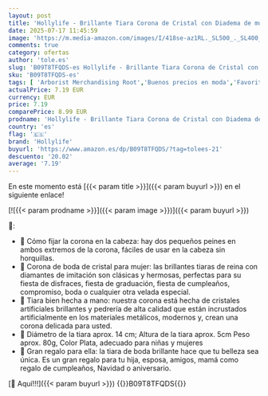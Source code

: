 ```yaml
---
layout: post
title: 'Hollylife - Brillante Tiara Corona de Cristal con Diadema de mujer con peine Vestir Accesorios Diamantes de Navidad de imitación Nupcial Proms de Boda Desfiles Princesas Fiesta de cumpleaños Regalo para niñas'
date: 2025-07-17 11:45:59
image: 'https://m.media-amazon.com/images/I/418se-az1RL._SL500_._SL400_.jpg'
comments: true
category: ofertas
author: 'tole.es'
slug: 'B09T8TFQDS-es Hollylife - Brillante Tiara Corona de Cristal con Diadema...'
sku: 'B09T8TFQDS-es'
tags: [ 'Arborist Merchandising Root','Buenos precios en moda','Favoritos de vacaciones','Jewellery','Joyas para el pelo para mujer','Joyería para mujer','Moda','Moda Mujer','Selecciones de moda que son tendencia esta semana','Self Service','Special Features Stores','Tiaras para mujer','c8538d25-3af9-48d3-aeff-5f3ce5572a36_0','c8538d25-3af9-48d3-aeff-5f3ce5572a36_3301','c8538d25-3af9-48d3-aeff-5f3ce5572a36_5601','c8538d25-3af9-48d3-aeff-5f3ce5572a36_7601','hollylife','navidad','🇪🇸', ]
actualPrice: 7.19 EUR
currency: EUR
price: 7.19
comparePrice: 8.99 EUR
prodname: 'Hollylife - Brillante Tiara Corona de Cristal con Diadema de mujer con peine Vestir Accesorios Diamantes de Navidad de imitación Nupcial Proms de Boda Desfiles Princesas Fiesta de cumpleaños Regalo para niñas'
country: 'es'
flag: '🇪🇸'
brand: 'Hollylife'
buyurl: 'https://www.amazon.es/dp/B09T8TFQDS/?tag=tolees-21'
descuento: '20.02'
average: '7.19'
---
```


En este momento está [{{< param title >}}]({{< param buyurl >}}) en el siguiente enlace!

[![{{< param prodname >}}]({{< param image >}})]({{< param buyurl >}})

🔎:

- 💎 Cómo fijar la corona en la cabeza: hay dos pequeños peines en ambos extremos de la corona, fáciles de usar en la cabeza sin horquillas.
- 💎 Corona de boda de cristal para mujer: las brillantes tiaras de reina con diamantes de imitación son clásicas y hermosas, perfectas para su fiesta de disfraces, fiesta de graduación, fiesta de cumpleaños, compromiso, boda o cualquier otra velada especial.
- 💎 Tiara bien hecha a mano: nuestra corona está hecha de cristales artificiales brillantes y pedrería de alta calidad que están incrustados artificialmente en los materiales metálicos, modernos y, crean una corona delicada para usted.
- 💎 Diámetro de la tiara aprox. 14 cm; Altura de la tiara aprox. 5cm Peso aprox. 80g, Color Plata, adecuado para niñas y mujeres
- 💎 Gran regalo para ella: la tiara de boda brillante hace que tu belleza sea única. Es un gran regalo para tu hija, esposa, amigos, mamá como regalo de cumpleaños, Navidad o aniversario.

[🛒 Aquí!!!]({{< param buyurl >}})
{{<world>}}B09T8TFQDS{{</world>}}
